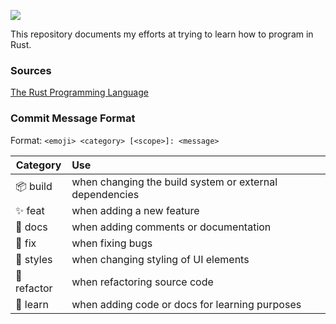![](https://raw.githubusercontent.com/0xfrian/learn-rust/main/rusty-krab-logo.png)

This repository documents my efforts at trying to learn how to program in Rust. 

### Sources
[The Rust Programming Language](https://doc.rust-lang.org/book/title-page.html)


### Commit Message Format
Format: `<emoji> <category> [<scope>]: <message>`

| Category      | Use                                                     |
|---------------|:--------------------------------------------------------|
| 📦 build      | when changing the build system or external dependencies |
| ✨ feat       | when adding a new feature                               |
| 📝 docs       | when adding comments or documentation                   |
| 🐛 fix        | when fixing bugs                                        |
| 🎨 styles     | when changing styling of UI elements                    |
| 🔁 refactor   | when refactoring source code                            |
| 🧠 learn      | when adding code or docs for learning purposes          |
